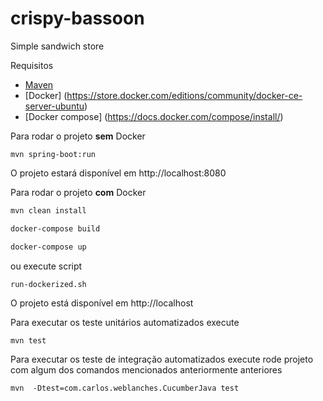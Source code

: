 # crispy-bassoon
Simple sandwich store

Requisitos
- [Maven](https://maven.apache.org/install.html)
- [Docker] (https://store.docker.com/editions/community/docker-ce-server-ubuntu) 
- [Docker compose] (https://docs.docker.com/compose/install/)

Para rodar o projeto **sem** Docker
```
mvn spring-boot:run
```
O projeto estará disponível em http://localhost:8080

Para rodar o projeto **com** Docker

```bash
mvn clean install

docker-compose build 

docker-compose up
``` 
ou execute script 

```bash
run-dockerized.sh
```

O projeto está disponível em http://localhost

Para executar os teste unitários automatizados execute

```
mvn test
```

Para executar os teste de integração automatizados execute rode projeto com algum dos comandos mencionados anteriormente anteriores 

```
mvn  -Dtest=com.carlos.weblanches.CucumberJava test
```
